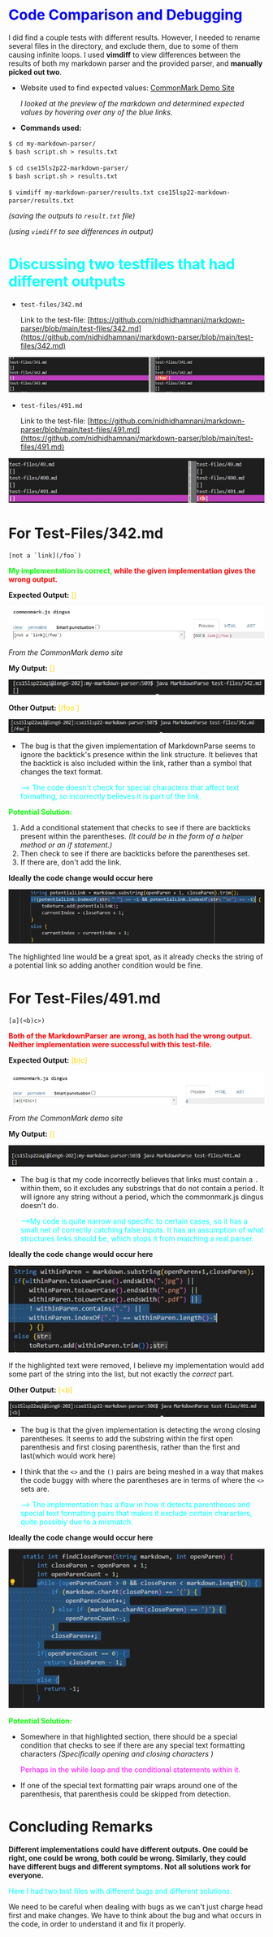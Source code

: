 # **<span style="color:Blue">Code Comparison and Debugging**

I did find a couple tests with different results. However, I needed to rename several files in the directory, and exclude them, due to some of them causing infinite loops. I used **vimdiff** to view differences between the results of both my markdown parser and the provided parser, and **manually picked out two**.

* Website used to find expected values: 
[CommonMark Demo Site](https://spec.commonmark.org/dingus/)

    *I looked at the preview of the markdown and determined expected values by hovering over any of the blue links.*  

* **Commands used:** 
```
$ cd my-markdown-parser/
$ bash script.sh > results.txt

$ cd cse15ls2p22-markdown-parser/
$ bash script.sh > results.txt 

$ vimdiff my-markdown-parser/results.txt cse15lsp22-markdown-parser/results.txt
```


*(saving the outputs to `result.txt` file)*

*(using `vimdiff` to see differences in output)*


# **<span style="color:aqua"> Discussing two testfiles that had different outputs**

* `test-files/342.md`

    Link to the test-file: [https://github.com/nidhidhamnani/markdown-parser/blob/main/test-files/342.md](https://github.com/nidhidhamnani/markdown-parser/blob/main/test-files/342.md)

![ImageTest342](5vimDiffFile342.JPG)

* `test-files/491.md`  

    Link to the test-file: [https://github.com/nidhidhamnani/markdown-parser/blob/main/test-files/491.md](https://github.com/nidhidhamnani/markdown-parser/blob/main/test-files/491.md)

![ImageTest14](5vimDiffFile491.JPG)


# For Test-Files/342.md
```
[not a `link](/foo`)
```

**<span style="color:lime">My implementation is correct,<span style="color:red"> while the given implementation gives the wrong output.**

**Expected Output:** <span style="color:gold">[]

![Proof](5proofNoLinks342.JPG)

_From the CommonMark demo site_

**My Output:** <span style="color:gold">[]

![Proof1](5actualOutput342.JPG)

**Other Output:** <span style="color:gold">[/foo`]

![Proof2](5actual2ndOutput342.JPG)

* The bug is that the given implementation of MarkdownParse seems to ignore the backtick's presence within the link structure. It believes that the backtick is also included within the link, rather than a symbol that changes the text format.

    <span style="color:aqua">--> The code doesn't check for special characters that affect text formatting, so incorrectly believes it is part of the link.

**<span style="color:lime">Potential Solution: </span>**
1.  Add a conditional statement that checks to see if there are backticks present within the parentheses. *(It could be in the form of a helper method or an if statement.)*  
2. Then check to see if there are backticks before the parentheses set.
3. If there are, don't add the link.

**Ideally the code change would occur here**

![Spot](5potentialCodeChange342.JPG)

The highlighted line would be a great spot, as it already checks the string of a potential link so adding another condition would be fine. 



# For Test-Files/491.md
```
[a](<b)c>)
```

**<span style="color:red">  Both of the MarkdownParser are wrong, as both had the wrong output. Neither implementation were successful with this test-file. </span>** 

**Expected Output:** <span style="color:gold">[b)c]

![Proof](5proofYesLink491.JPG)

_From the  CommonMark demo site_

**My Output:** <span style="color:gold">[]

![Proof1](5actualOutput491.JPG)

* The bug is that my code incorrectly believes that links must contain a `.` within them, so it excludes any substrings that do not contain a period. It will ignore any string without a period, which the commonmark.js dingus doesn't do. 

    <span style="color:aqua">-->My code is quite narrow and specific to certain cases, so it has a small net of correctly catching false inputs. It has an assumption of what structures links should be, which stops it from matching a real parser.

**Ideally the code change would occur here**

![Spot](5codeFix492mine.JPG)

If the highlighted text were removed, I believe my implementation would add some part of the string into the list, but not exactly the *correct* part.

**Other Output:** <span style="color:gold">[<b]

![Proof2](5actual2ndOutput491.JPG)

* The bug is that the given implementation is detecting the wrong closing parentheses. It seems to add the substring within the first open parenthesis and first closing parenthesis, rather than the first and last(which would work here)

* I think that the `<>` and the `()` pairs are being meshed in a way that makes the code buggy with where the parentheses are in terms of where the `<>` sets are.

    <span style="color:aqua">--> The implementation has a flaw in how it detects parentheses and special text formatting pairs that makes it exclude certain characters, quite possibly due to a mismatch.

**Ideally the code change would occur here**

![Spot](5codeFix492notMine.JPG)

**<span style="color:lime">Potential Solution: </span>**  

* Somewhere in that highlighted section, there should be a special condition that checks to see if there are any special text formatting characters *(Specifically opening and closing characters )* 

    <span style="color:magenta">Perhaps in the while loop and the conditional statements within it.

* If one of the special text formatting pair wraps around one of the parenthesis, that parenthesis could be skipped from detection.


# Concluding Remarks

**Different implementations could have different outputs. One could be right, one could be wrong, both could be wrong. Similarly, they could have different bugs and different symptoms. Not all solutions work for everyone.** 

<span style="color:aqua"> Here I had two test files with different bugs and different solutions.

We need to be careful when dealing with bugs as we can't just charge head first and make changes. We have to think about the bug and what occurs in the code, in order to understand it and fix it properly. 